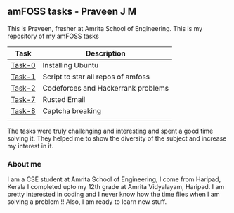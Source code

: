 ## amFOSS tasks - Praveen J M
 
 
This is Praveen, fresher at Amrita School of Engineering. 
This is my repository of my amFOSS tasks

| Task | Description |
| --- | --- |
| <a href="https://github.com/praveenjm2000/amfoss-tasks/tree/master/Task-0">Task-0</a> | Installing Ubuntu |
| <a href="https://github.com/praveenjm2000/amfoss-tasks/tree/master/Task-1">Task-1</a> | Script to star all repos of amfoss |
| <a href="https://github.com/praveenjm2000/amfoss-tasks/tree/master/Task-2">Task-2</a> | Codeforces and Hackerrank problems |
| <a href="https://github.com/praveenjm2000/amfoss-tasks/tree/master/Task-7">Task-7</a> | Rusted Email |
| <a href="https://github.com/praveenjm2000/amfoss-tasks/tree/master/Task-8">Task-8</a> | Captcha breaking |
|  |  |


The tasks were truly challenging and interesting and spent a good time solving it.
They helped me to show the diversity of the subject and increase my interest in it.



### About me

I am a CSE student at Amrita School of Engineering,
I come from Haripad, Kerala
I completed upto my 12th grade at Amrita Vidyalayam, Haripad.
I am pretty interested in coding and I never know how the time flies when I am solving a problem !!
Also, I am ready to learn new stuff.
